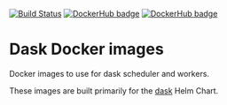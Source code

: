 [![Build Status](https://travis-ci.org/luigidifraia/dask-docker-images.svg?branch=master)](https://travis-ci.org/luigidifraia/dask-docker-images "Build status of luigidifraia/dask-datacube")
[![DockerHub badge](https://images.microbadger.com/badges/version/luigidifraia/dask-datacube.svg)](https://microbadger.com/images/luigidifraia/dask-datacube "Latest tag/version of luigidifraia/dask-datacube")
[![DockerHub badge](https://images.microbadger.com/badges/version/luigidifraia/dask-datacube:v1.1.0-alpha.svg)](https://microbadger.com/images/luigidifraia/dask-datacube:v1.1.0-alpha "Stable tag/version of luigidifraia/dask-datacube")

# Dask Docker images

Docker images to use for dask scheduler and workers.

These images are built primarily for the [dask](https://github.com/helm/charts/tree/master/stable/dask) Helm Chart.
